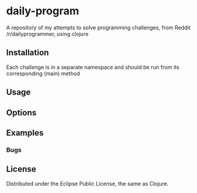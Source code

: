 # daily-program
A repository of my attempts to solve programming challenges, from Reddit /r/dailyprogrammer, using clojure

## Installation
Each challenge is in a separate namespace and should be run from its corresponding (main) method

## Usage



## Options



## Examples


### Bugs 


## License
Distributed under the Eclipse Public License, the same as Clojure.
